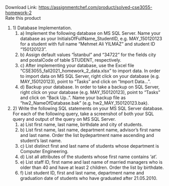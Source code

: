 Download Link: https://assignmentchef.com/product/solved-cse3055-homework-2
<br>
<span class="kksr-muted">Rate this product</span>

<ol>

 <li>1)  Database Implementation.

  <ol>

   <li>a)  Implement the following database on MS SQL Server. Name your database as your InitialsOfFullName_StudentID, e.g. MAY_150120123 for a student with full name “Mehmet Ali YILMAZ” and student ID “150120123”.</li>

   <li>b)  Assign default values “İstanbul” and “34722” for the fields city and postalCode of table STUDENT, respectively.</li>

   <li>c)  After implementing your database, use the Excel file “CSE3055_fall2021_homework_2_data.xlsx” to import data. In order to import data on MS SQL Server, right click on your database (e.g. MAY_150120123), point to “Tasks” and click on “Import Data…”.</li>

   <li>d)  Backup your database. In order to take a backup on SQL Server, right click on your database (e.g. MAY_150120123), point to “Tasks” and click on “Back Up..”. Name your backup file as “hw2_NameOfDatabase.bak” (e.g. hw2_MAY_150120123.bak).</li>

  </ol></li>

 <li>2)  Write the following SQL statements on your MS SQL Server database. For each of the following query, take a screenshot of both your SQL query and output of the query on MS SQL Server.

  <ol>

   <li>a)  List first name, last name, birthdate and city of students.</li>

   <li>b)  List first name, last name, department name, advisor’s first name and last name. Order the list bydepartment name ascending and student’s last name.</li>

   <li>c)  List distinct first and last name of students whose department is Computer Engineering.</li>

   <li>d)  List all attributes of the students whose first name contains ‘at’.</li>

   <li>e)  List staff ID, first name and last name of married managers who is older than 40 and have at least 2 children. Order the list by birthdate.</li>

   <li>f)  List student ID, first and last name, department name and graduation date of students who have graduated after 21.05.2010.</li>

  </ol></li>

</ol>


